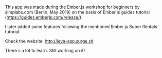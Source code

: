 This app was made during the Ember.js workshop for beginners by simplabs.com (Berlin, May 2019) on the basis of Ember.js guides tutorial (https://guides.emberjs.com/release/).

I later added some features following the mentioned Ember.js Super Rentals tutorial.

Check the website: http://ieva-app.surge.sh

There`s a lot to learn. Still working on it!
